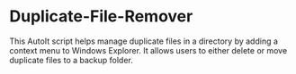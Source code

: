 # Duplicate-File-Remover
This AutoIt script helps manage duplicate files in a directory by adding a context menu to Windows Explorer. It allows users to either delete or move duplicate files to a backup folder.
